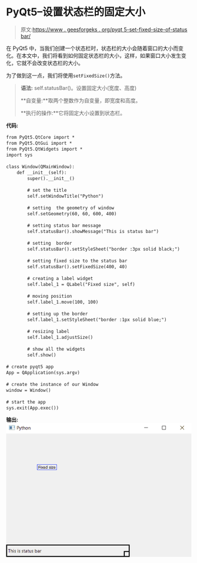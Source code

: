# PyQt5–设置状态栏的固定大小

> 原文:[https://www . geesforgeks . org/pyqt 5-set-fixed-size-of-status bar/](https://www.geeksforgeeks.org/pyqt5-set-fixed-size-of-statusbar/)

在 PyQt5 中，当我们创建一个状态栏时，状态栏的大小会随着窗口的大小而变化。在本文中，我们将看到如何固定状态栏的大小，这样，如果窗口大小发生变化，它就不会改变状态栏的大小。

为了做到这一点，我们将使用`setFixedSize()`方法。

> **语法:** self.statusBar()。设置固定大小(宽度、高度)
> 
> **自变量:**取两个整数作为自变量，即宽度和高度。
> 
> **执行的操作:**它将固定大小设置到状态栏。

**代码:**

```
from PyQt5.QtCore import * 
from PyQt5.QtGui import * 
from PyQt5.QtWidgets import * 
import sys

class Window(QMainWindow):
    def __init__(self):
        super().__init__()

        # set the title
        self.setWindowTitle("Python")

        # setting  the geometry of window
        self.setGeometry(60, 60, 600, 400)

        # setting status bar message
        self.statusBar().showMessage("This is status bar")

        # setting  border
        self.statusBar().setStyleSheet("border :3px solid black;")

        # setting fixed size to the status bar
        self.statusBar().setFixedSize(400, 40)

        # creating a label widget
        self.label_1 = QLabel("Fixed size", self)

        # moving position
        self.label_1.move(100, 100)

        # setting up the border
        self.label_1.setStyleSheet("border :1px solid blue;")

        # resizing label
        self.label_1.adjustSize()

        # show all the widgets
        self.show()

# create pyqt5 app
App = QApplication(sys.argv)

# create the instance of our Window
window = Window()

# start the app
sys.exit(App.exec())
```

**输出:**
![](img/548fd3eec1e863d7ba0d159242d15a66.png)